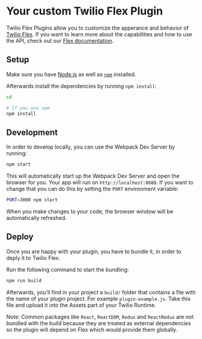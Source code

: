 # Your custom Twilio Flex Plugin

Twilio Flex Plugins allow you to customize the apperance and behavior of [Twilio Flex](https://www.twilio.com/flex). If you want to learn more about the capabilities and how to use the API, check out our [Flex documentation](https://www.twilio.com/docs/flex).

## Setup

Make sure you have [Node.js](https://nodejs.org) as well as [`npm`](https://npmjs.com) installed.

Afterwards install the dependencies by running `npm install`:

```bash
cd

# If you use npm
npm install
```

## Development

In order to develop locally, you can use the Webpack Dev Server by running:

```bash
npm start
```

This will automatically start up the Webpack Dev Server and open the browser for you. Your app will run on `http://localhost:8080`. If you want to change that you can do this by setting the `PORT` environment variable:

```bash
PORT=3000 npm start
```

When you make changes to your code, the browser window will be automatically refreshed.

## Deploy

Once you are happy with your plugin, you have to bundle it, in order to deply it to Twilio Flex.

Run the following command to start the bundling:

```bash
npm run build
```

Afterwards, you'll find in your project a `build/` folder that contains a file with the name of your plugin project. For example `plugin-example.js`. Take this file and upload it into the Assets part of your Twilio Runtime.

Note: Common packages like `React`, `ReactDOM`, `Redux` and `ReactRedux` are not bundled with the build because they are treated as external dependencies so the plugin will depend on Flex which would provide them globally.
